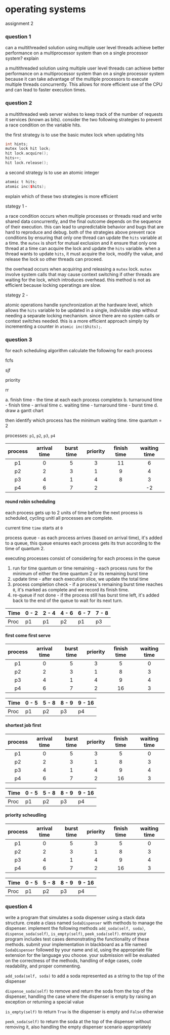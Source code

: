 #  operating systems

assignment 2

###  question 1

can a multithreaded solution using multiple user level threads achieve better performance on a multiprocessor system than on a single processor system?  explain

a multithreaded solution using multiple user level threads can achieve better performance on a multiprocessor system than on a single processor system because it can take advantage of the multiple processors to execute multiple threads concurrently. This allows for more efficient use of the CPU and can lead to faster execution times.

###  question 2

a multithreaded web server wishes to keep track of the number of requests it services (known as bits).  consider the two following strategies to prevent a race condition on the variable hits.

the first strategy is to use the basic mutex lock when updating hits

```cpp
int hints;
mutex lock hit lock;
hit lock.acquire();
hits++;
hit lock.release();
```

a second strategy is to use an atomic integer

```cpp
atomic t hits;
atomic inc($hits);
```

explain which of these two strategies is more efficient

stategy 1 - 

a race condition occurs when multiple processes or threads read and write shared data concurrently, and the final outcome depends on the sequence of their execution.  this can lead to unpredictable behavior and bugs that are hard to reproduce and debug.  both of the strategies above prevent race conditions by ensuring that only one thread can update the `hits` variable at a time.  the `mutex` is short for mutual exclusion and it ensure that only one thread at a time can acquire the lock and update the `hits` variable.  when a thread wants to update `hits`, it must acquire the lock, modify the value, and release the lock so other threads can proceed.  

the overhead occurs when acquiring and releasing a `mutex` lock.  `mutex` involve system calls that may cause context switching if other threads are waiting for the lock, which introduces overhead.  this method is not as efficient because locking operatings are slow.

stategy 2 -

atomic operations handle synchronization at the hardware level, which allows the `hits` variable to be updated in a single, indivisible step without needing a separate locking mechanism.  since there are no system calls or context switches needed.  this is a more efficient approach simply by incrementing a counter in `atomic inc($hits);`.

###  question 3

for each scheduling algorithm calculate the following for each process

fcfs

sjf

priority 

rr

a.  finish time - the time at each each process completex
b.  turnaround time - finish time - arrival time
c.  waiting time -  turnaround time - burst time
d.  draw a gantt chart

then identify which process has the minimum waiting time.  time quantum = 2

processes: `p1`, `p2`, `p3`, `p4`

|  process  |  arrival time  |  burst time  |  priority  | finish time | waiting time |
|:---------:|:--------------:|:------------:|:----------:|:-----------:|:------------:|
|    p1     |        0       |      5       |     3      | 11          | 6            |
|    p2     |        2       |      3       |     1      | 9           | 4            |
|    p3     |        4       |      1       |     4      | 8           | 3            |
|    p4     |        6       |      7       |     2      |             | -2           |


####  round robin scheduling

each process gets up to 2 units of time before the next process is scheduled, cycling unitl all processes are complete.

current time `time` starts at `0`

process queue - as each process arrives (based on arrival time), it's added to a queue, this queue ensures each process gets its trun according to the time of quantum 2.

executing processes consist of considering for each process in the queue

1.  run for time quantum or time remaining -  each process runs for the minimum of either the time quantum 2 or its remaining burst time
2.  update time -  after each execution slice, we update the total time
3.  process completion check -  if a process's remaining burst time reaches `0`, it's marked as complete and we record its finish time.
4.  re-queue if not done -  if the process still has burst time left, it's added back to the end of the queue to wait for its next turn.

| Time | 0 - 2 | 2 - 4 | 4 - 6 | 6 - 7 | 7 - 8 |
|------|-------|-------|-------|-------|-------|
| Proc |  p1   |  p1   |  p2   |  p1   |  p3   |

####  first come first serve

|  process  |  arrival time  |  burst time  |  priority  | finish time | waiting time |
|:---------:|:--------------:|:------------:|:----------:|:-----------:|:------------:|
|    p1     |        0       |      5       |     3      | 5           | 0            |
|    p2     |        2       |      3       |     1      | 8           | 3            |
|    p3     |        4       |      1       |     4      | 9           | 4            |
|    p4     |        6       |      7       |     2      | 16          | 3            |


| Time | 0 - 5 | 5 - 8 | 8 - 9 | 9 - 16 |
|------|-------|-------|-------|--------|
| Proc |  p1   |  p2   |  p3   |   p4   |

####  shortest job first 

|  process  |  arrival time  |  burst time  |  priority  | finish time | waiting time |
|:---------:|:--------------:|:------------:|:----------:|:-----------:|:------------:|
|    p1     |        0       |      5       |     3      | 5           | 0            |
|    p2     |        2       |      3       |     1      | 8           | 3            |
|    p3     |        4       |      1       |     4      | 9           | 4            |
|    p4     |        6       |      7       |     2      | 16          | 3            |

| Time | 0 - 5 | 5 - 8 | 8 - 9 | 9 - 16 |
|------|-------|-------|-------|--------|
| Proc |  p1   |  p2   |  p3   |   p4   |

####  priority scheudling 

|  process  |  arrival time  |  burst time  |  priority  | finish time | waiting time |
|:---------:|:--------------:|:------------:|:----------:|:-----------:|:------------:|
|    p1     |        0       |      5       |     3      | 5           | 0            |
|    p2     |        2       |      3       |     1      | 8           | 3            |
|    p3     |        4       |      1       |     4      | 9           | 4            |
|    p4     |        6       |      7       |     2      | 16          | 3            |

| Time | 0 - 5 | 5 - 8 | 8 - 9 | 9 - 16 |
|------|-------|-------|-------|--------|
| Proc |  p1   |  p2   |  p3   |   p4   |


###  question 4

write a program that simulates a soda dispenser using a stack data structure.  create a class named `SodaDispenser` with methods to manage the dispenser.  implement the following methods `add_soda(self, soda)`, `dispense_soda(self)`, `is_empty(self)`, `peek_soda(self)`.  ensure your program includes test cases demonstrating the functionality of these methods.  submit your implementation in blackboard as a file named `SodaDispenser` followed by your name and id, using the appropriate file extension for the language you choose.  your submission will be evaluated on the correctness of the methods, handling of edge cases, code readability, and proper commenting. 

`add_soda(self, soda)` to add a soda represented as a string to the top of the dispenser

`dispense_soda(self)` to remove and return the soda from the top of the dispenser, handling the case where the dispenser is empty by raising an exception or returning a special value

`is_empty(self)` to return `True` is the dispenser is empty and `False` otherwise

`peek_soda(self)` to return the soda at the top of the dispenser without removing it, also handling the empty dispenser scenario appropriately
